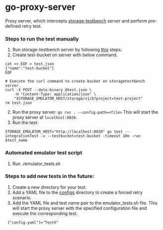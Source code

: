 # go-proxy-server
Proxy server, which intercepts [storage-testbench](https://github.com/googleapis/storage-testbench) server and perform pre-defined
retry test.

### Steps to run the test manually
1. Run storage-testbench server by following [this](https://github.com/googleapis/storage-testbench/tree/main?tab=readme-ov-file#initial-set-up) steps.
2. Create test-bucket on server with below command.
```
cat << EOF > test.json
{"name":"test-bucket"}
EOF

# Execute the curl command to create bucket on storagetestbench server.
curl -X POST --data-binary @test.json \
    -H "Content-Type: application/json" \
    "$STORAGE_EMULATOR_HOST/storage/v1/b?project=test-project"
rm test.json    
```
2. Run the proxy server: `go run . --config-path=<file>` This will start the proxy server at `localhost:8020`.
3. Run the test:
```
STORAGE_EMULATOR_HOST="http://localhost:8020" go test --integrationTest -v --testbucket=test-bucket -timeout 10m -run $test_name
```

### Automated emulator test script
1. Run ./emulator_tests.sh

### Steps to add new tests in the future:
1. Create a new directory for your test.
2. Add a YAML file to the [configs](https://github.com/GoogleCloudPlatform/gcsfuse/tree/master/tools/integration_tests/emulator_tests/proxy_server/configs) directory to create a forced retry scenario.
3. Add the YAML file and test name pair to the emulator_tests.sh file. This will start the proxy server with the specified configuration file and execute the corresponding test.
```
 ["config.yaml"]="TestX"
```
